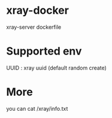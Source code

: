 # xray-docker
xray-server dockerfile

# Supported env
UUID : xray uuid (default random create)

# More

you can cat /xray/info.txt
